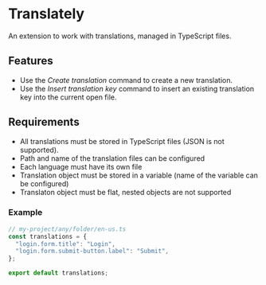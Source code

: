 # Translately

An extension to work with translations, managed in TypeScript files.

## Features

- Use the _Create translation_ command to create a new translation.
- Use the _Insert translation key_ command to insert an existing translation key into the current open file.

## Requirements

- All translations must be stored in TypeScript files (JSON is not supported).
- Path and name of the translation files can be configured
- Each language must have its own file
- Translation object must be stored in a variable (name of the variable can be configured)
- Translaton object must be flat, nested objects are not supported

### Example

```ts
// my-project/any/folder/en-us.ts
const translations = {
  "login.form.title": "Login",
  "login.form.submit-button.label": "Submit",
};

export default translations;
```
